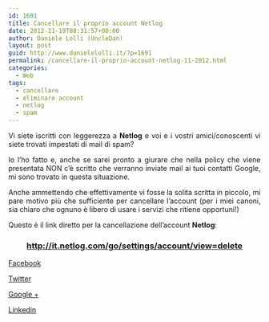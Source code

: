 ```yaml
---
id: 1691
title: Cancellare il proprio account Netlog
date: 2012-11-19T08:31:57+00:00
author: Daniele Lolli (UncleDan)
layout: post
guid: http://www.danielelolli.it/?p=1691
permalink: /cancellare-il-proprio-account-netlog-11-2012.html
categories:
  - Web
tags:
  - cancellare
  - eliminare account
  - netlog
  - spam
---
```

<p style="text-align: justify;">
  Vi siete iscritti con leggerezza a <strong>Netlog</strong> e voi e i vostri amici/conoscenti vi siete trovati impestati di mail di spam?
</p>

<p style="text-align: justify;">
  Io l&#8217;ho fatto e, anche se sarei pronto a giurare che nella policy che viene presentata NON c&#8217;è scritto che verranno inviate mail ai tuoi contatti Google, mi sono trovato in questa situazione.
</p>

<p style="text-align: justify;">
  Anche ammettendo che effettivamente vi fosse la solita scritta in piccolo, mi pare motivo più che sufficiente per cancellare l&#8217;account (per i miei canoni, sia chiaro che ognuno è libero di usare i servizi che ritiene opportuni!)
</p>

<p style="text-align: justify;">
  Questo è il link diretto per la cancellazione dell&#8217;account <strong>Netlog</strong>:
</p>

<h3 style="text-align: center;">
  <strong><a title="Cancellazione account Netlog" href="http://it.netlog.com/go/settings/account/view=delete" target="_blank">http://it.netlog.com/go/settings/account/view=delete</a></strong>
</h3>

<div class="container_share">
  <a href="http://www.facebook.com/sharer.php?u=http://www.danielelolli.it/cancellare-il-proprio-account-netlog-11-2012.html&t=Cancellare il proprio account Netlog" target="_blank" class="button_purab_share facebook"><span><i class="icon-facebook"></i></span>
  
  <p>
    Facebook
  </p></a> 
  
  <a href="http://twitter.com/share?url=http://www.danielelolli.it/cancellare-il-proprio-account-netlog-11-2012.html&text=Cancellare il proprio account Netlog" target="_blank" class="button_purab_share twitter"><span><i class="icon-twitter"></i></span>
  
  <p>
    Twitter
  </p></a> 
  
  <a href="https://plus.google.com/share?url=http://www.danielelolli.it/cancellare-il-proprio-account-netlog-11-2012.html" target="_blank" class="button_purab_share google-plus"><span><i class="icon-google-plus"></i></span>
  
  <p>
    Google +
  </p></a> 
  
  <a href="http://www.linkedin.com/shareArticle?mini=true&url=http://www.danielelolli.it/cancellare-il-proprio-account-netlog-11-2012.html&title=Cancellare il proprio account Netlog" target="_blank" class="button_purab_share linkedin"><span><i class="icon-linkedin"></i></span>
  
  <p>
    Linkedin
  </p></a>
</div>